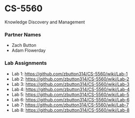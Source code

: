 # CS-5560
Knowledge Discovery and Management

### Partner Names
* Zach Button
* Adam Flowerday

### Lab Assignments
* Lab 1: https://github.com/zbutton314/CS-5560/wiki/Lab-1
* Lab 2: https://github.com/zbutton314/CS-5560/wiki/Lab-2
* Lab 3: https://github.com/zbutton314/CS-5560/wiki/Lab-3
* Lab 4: https://github.com/zbutton314/CS-5560/wiki/Lab-4
* Lab 5: https://github.com/zbutton314/CS-5560/wiki/Lab-5
* Lab 6: https://github.com/zbutton314/CS-5560/wiki/Lab-6
* Lab 7: https://github.com/zbutton314/CS-5560/wiki/Lab-7
* Lab 8: https://github.com/zbutton314/CS-5560/wiki/Lab-8
